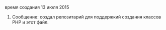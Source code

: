 ﻿время создания
13 июля 2015

1. Сообщение:
создал репозитарий для поддержкий создания классов PHP и этот файл.
